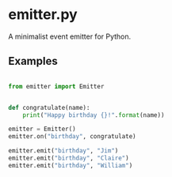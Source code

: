 # emitter.py
A minimalist event emitter for Python.

## Examples

```python

from emitter import Emitter


def congratulate(name):
    print("Happy birthday {}!".format(name))

emitter = Emitter()
emitter.on("birthday", congratulate)

emitter.emit("birthday", "Jim")
emitter.emit("birthday", "Claire")
emitter.emit("birthday", "William")

```

